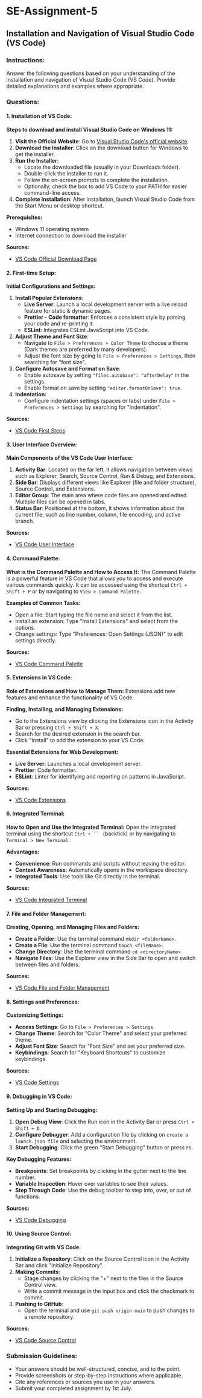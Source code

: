# SE-Assignment-5

## Installation and Navigation of Visual Studio Code (VS Code)

### Instructions:
Answer the following questions based on your understanding of the installation and navigation of Visual Studio Code (VS Code). Provide detailed explanations and examples where appropriate.

### Questions:

#### 1. Installation of VS Code:
**Steps to download and install Visual Studio Code on Windows 11:**
1. **Visit the Official Website**: Go to [Visual Studio Code's official website](https://code.visualstudio.com).
2. **Download the Installer**: Click on the download button for Windows to get the installer.
3. **Run the Installer**:
   - Locate the downloaded file (usually in your Downloads folder).
   - Double-click the installer to run it.
   - Follow the on-screen prompts to complete the installation.
   - Optionally, check the box to add VS Code to your PATH for easier command-line access.
4. **Complete Installation**: After installation, launch Visual Studio Code from the Start Menu or desktop shortcut.

**Prerequisites:**
- Windows 11 operating system
- Internet connection to download the installer

**Sources:**
- [VS Code Official Download Page](https://code.visualstudio.com)

#### 2. First-time Setup:
**Initial Configurations and Settings:**
1. **Install Popular Extensions**:
   - **Live Server**: Launch a local development server with a live reload feature for static & dynamic pages.
   - **Prettier - Code formatter**: Enforces a consistent style by parsing your code and re-printing it.
   - **ESLint**: Integrates ESLint JavaScript into VS Code.
2. **Adjust Theme and Font Size**:
   - Navigate to `File > Preferences > Color Theme` to choose a theme (Dark themes are preferred by many developers).
   - Adjust the font size by going to `File > Preferences > Settings`, then searching for "font size".
3. **Configure Autosave and Format on Save**:
   - Enable autosave by setting `"files.autoSave": "afterDelay"` in the settings.
   - Enable format on save by setting `"editor.formatOnSave": true`.
4. **Indentation**:
   - Configure indentation settings (spaces or tabs) under `File > Preferences > Settings` by searching for "indentation".

**Sources:**
- [VS Code First Steps](https://code.visualstudio.com/docs/introvideos/basics)

#### 3. User Interface Overview:
**Main Components of the VS Code User Interface:**
1. **Activity Bar**: Located on the far left, it allows navigation between views such as Explorer, Search, Source Control, Run & Debug, and Extensions.
2. **Side Bar**: Displays different views like Explorer (file and folder structure), Source Control, and Extensions.
3. **Editor Group**: The main area where code files are opened and edited. Multiple files can be opened in tabs.
4. **Status Bar**: Positioned at the bottom, it shows information about the current file, such as line number, column, file encoding, and active branch.

**Sources:**
- [VS Code User Interface](https://code.visualstudio.com/docs/getstarted/userinterface)

#### 4. Command Palette:
**What is the Command Palette and How to Access It:**
The Command Palette is a powerful feature in VS Code that allows you to access and execute various commands quickly. It can be accessed using the shortcut `Ctrl + Shift + P` or by navigating to `View > Command Palette`.

**Examples of Common Tasks:**
- Open a file: Start typing the file name and select it from the list.
- Install an extension: Type "Install Extensions" and select from the options.
- Change settings: Type "Preferences: Open Settings (JSON)" to edit settings directly.

**Sources:**
- [VS Code Command Palette](https://code.visualstudio.com/docs/getstarted/userinterface#_command-palette)

#### 5. Extensions in VS Code:
**Role of Extensions and How to Manage Them:**
Extensions add new features and enhance the functionality of VS Code.

**Finding, Installing, and Managing Extensions:**
- Go to the Extensions view by clicking the Extensions icon in the Activity Bar or pressing `Ctrl + Shift + X`.
- Search for the desired extension in the search bar.
- Click "Install" to add the extension to your VS Code.

**Essential Extensions for Web Development:**
- **Live Server**: Launches a local development server.
- **Prettier**: Code formatter.
- **ESLint**: Linter for identifying and reporting on patterns in JavaScript.

**Sources:**
- [VS Code Extensions](https://code.visualstudio.com/docs/editor/extension-gallery)

#### 6. Integrated Terminal:
**How to Open and Use the Integrated Terminal:**
Open the integrated terminal using the shortcut `Ctrl + `` ` (backtick) or by navigating to `Terminal > New Terminal`.

**Advantages:**
- **Convenience**: Run commands and scripts without leaving the editor.
- **Context Awareness**: Automatically opens in the workspace directory.
- **Integrated Tools**: Use tools like Git directly in the terminal.

**Sources:**
- [VS Code Integrated Terminal](https://code.visualstudio.com/docs/editor/integrated-terminal)

#### 7. File and Folder Management:
**Creating, Opening, and Managing Files and Folders:**
- **Create a Folder**: Use the terminal command `mkdir <folderName>`.
- **Create a File**: Use the terminal command `touch <fileName>`.
- **Change Directory**: Use the terminal command `cd <directoryName>`.
- **Navigate Files**: Use the Explorer view in the Side Bar to open and switch between files and folders.

**Sources:**
- [VS Code File and Folder Management](https://code.visualstudio.com/docs/editor/codebasics)

#### 8. Settings and Preferences:
**Customizing Settings:**
- **Access Settings**: Go to `File > Preferences > Settings`.
- **Change Theme**: Search for "Color Theme" and select your preferred theme.
- **Adjust Font Size**: Search for "Font Size" and set your preferred size.
- **Keybindings**: Search for "Keyboard Shortcuts" to customize keybindings.

**Sources:**
- [VS Code Settings](https://code.visualstudio.com/docs/getstarted/settings)

#### 9. Debugging in VS Code:
**Setting Up and Starting Debugging:**
1. **Open Debug View**: Click the Run icon in the Activity Bar or press `Ctrl + Shift + D`.
2. **Configure Debugger**: Add a configuration file by clicking on `create a launch.json file` and selecting the environment.
3. **Start Debugging**: Click the green "Start Debugging" button or press `F5`.

**Key Debugging Features:**
- **Breakpoints**: Set breakpoints by clicking in the gutter next to the line number.
- **Variable Inspection**: Hover over variables to see their values.
- **Step Through Code**: Use the debug toolbar to step into, over, or out of functions.

**Sources:**
- [VS Code Debugging](https://code.visualstudio.com/docs/editor/debugging)

#### 10. Using Source Control:
**Integrating Git with VS Code:**
1. **Initialize a Repository**: Click on the Source Control icon in the Activity Bar and click "Initialize Repository".
2. **Making Commits**:
   - Stage changes by clicking the "+" next to the files in the Source Control view.
   - Write a commit message in the input box and click the checkmark to commit.
3. **Pushing to GitHub**:
   - Open the terminal and use `git push origin main` to push changes to a remote repository.

**Sources:**
- [VS Code Source Control](https://code.visualstudio.com/docs/editor/versioncontrol)

### Submission Guidelines:
- Your answers should be well-structured, concise, and to the point.
- Provide screenshots or step-by-step instructions where applicable.
- Cite any references or sources you use in your answers.
- Submit your completed assignment by 1st July.
